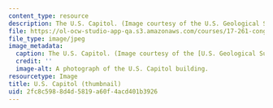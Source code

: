 ```yaml
---
content_type: resource
description: The U.S. Capitol. (Image courtesy of the U.S. Geological Survey.)
file: https://ol-ocw-studio-app-qa.s3.amazonaws.com/courses/17-261-congress-and-the-american-political-system-ii-fall-2005/2fc8c5988d4d5819a60f4acd401b3926_17-261f05-th.jpg
file_type: image/jpeg
image_metadata:
  caption: The U.S. Capitol. (Image courtesy of the [U.S. Geological Survey](http://www.usgs.gov/).)
  credit: ''
  image-alt: A photograph of the U.S. Capitol building.
resourcetype: Image
title: U.S. Capitol (thumbnail)
uid: 2fc8c598-8d4d-5819-a60f-4acd401b3926
---
```

